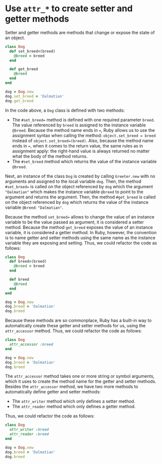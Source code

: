# Use `attr_*` to create setter and getter methods

Setter and getter methods are methods that change or expose the state of an object.

```ruby
class Dog
  def set_breed=(breed)
    @breed = breed
  end

  def get_breed
    @breed
  end
end

dog = Dog.new
dog.set_breed = 'Dalmatian'
dog.get_breed
```

In the code above, a `Dog` class is defined with two methods:
- The `#set_breed=` method is defined with one required parameter `breed`. The value referenced by `breed` is assigned to the instance variable `@breed`. Because the method name ends in `=`, Ruby allows us to use the assignment syntax when calling the method: `object.set_breed = breed` instead of `object.set_breed=(breed)`. Also, because the method name ends in `=`, when it comes to the return value, the same rules as in assignment apply: the right-hand value is always returned no matter what the body of the method returns.
- The `#set_breed` method which returns the value of the instance variable `@breed`.

Next, an instance of the class `Dog` is created by calling `Greeter.new` with no arguments and assigned to the local variable `dog`. Then, the method `#set_breed=` is called on the object referenced by `dog` which the argument `"Dalmatian"` which makes the instance variable `@breed` to point to the argument and returns the argument. Then, the method `#get_breed` is called on the object referenced by `dog` which returns the value of the instance variable `@breed`: `"Dalmatian"`.

Because the method `set_breed=` allows to change the value of an instance variable to be the value passed as argument, it is considered a setter method. Because the method `get_breed` exposes the value of an instance variable, it is considered a getter method. In Ruby, however, the convention is to name getter and setter methods using the same name as the instance variable they are exposing and setting. Thus, we could refactor the code as follows:

```ruby
class Dog
  def breed=(breed)
    @breed = breed
  end

  def breed
    @breed
  end
end

dog = Dog.new
dog.breed = 'Dalmatian'
dog.breed
```

Because these methods are so commonplace, Ruby has a built-in way to automatically create these getter and setter methods for us, using the `attr_accessor` method. Thus, we could refactor the code as follows:

```ruby
class Dog
  attr_accessor :breed
end

dog = Dog.new
dog.breed = 'Dalmatian'
dog.breed
```

The `attr_accessor` method takes one or more string or symbol arguments, which it uses to create the method name for the getter and setter methods. Besides the `attr_accessor` method, we have two more methods to automatically define getter and setter methods:
- The `attr_writer` method which only defines a setter method.
- The `attr_reader` method which only defines a getter method.

Thus, we could refactor the code as follows:

```ruby
class Dog
  attr_writer :breed
  attr_reader :breed
end

dog = Dog.new
dog.breed = 'Dalmatian'
dog.breed
```
